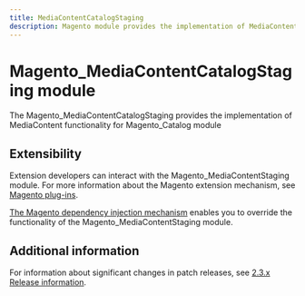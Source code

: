 ```yaml
---
title: MediaContentCatalogStaging
description: Magento module provides the implementation of MediaContent functionality for Magento_Catalog module
---
```


# Magento_MediaContentCatalogStaging module

The Magento_MediaContentCatalogStaging provides the implementation of MediaContent functionality for Magento_Catalog module

## Extensibility

Extension developers can interact with the Magento_MediaContentStaging module. For more information about the Magento extension mechanism, see [Magento plug-ins](https://developer.adobe.com/commerce/php/development/components/plugins/).

[The Magento dependency injection mechanism](https://developer.adobe.com/commerce/php/development/components/dependency-injection/) enables you to override the functionality of the Magento_MediaContentStaging module.

## Additional information

For information about significant changes in patch releases, see [2.3.x Release information](https://experienceleague.adobe.com/docs/commerce-operations/release/notes/overview.html).
